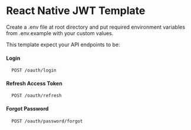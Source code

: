 # React Native JWT Template

Create a .env file at root directory and put required environment variables from .env.example with your custom values.

This template expect your API endpoints to be:

#### Login
```
  POST /oauth/login
```
#### Refresh Access Token
```
  POST /oauth/refresh
```
#### Forgot Password
```
  POST /oauth/password/forgot
```